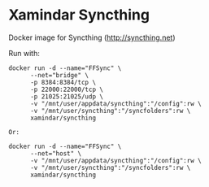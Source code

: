 # Xamindar Syncthing

Docker image for Syncthing (http://syncthing.net)

Run with:

```
docker run -d --name="FFSync" \
      --net="bridge" \
      -p 8384:8384/tcp \
      -p 22000:22000/tcp \
      -p 21025:21025/udp \
      -v "/mnt/user/appdata/syncthing":"/config":rw \
      -v "/mnt/user/syncthing":"/syncfolders":rw \
      xamindar/syncthing

Or:

docker run -d --name="FFSync" \
      --net="host" \
      -v "/mnt/user/appdata/syncthing":"/config":rw \ 
      -v "/mnt/user/syncthing":"/syncfolders":rw \ 
      xamindar/syncthing
```
